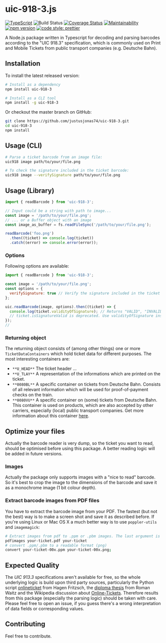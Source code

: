 # uic-918-3.js

[![TypeScript](https://img.shields.io/badge/%3C%2F%3E-TypeScript-%230074c1.svg)](https://www.typescriptlang.org/)
![Build Status](https://github.com/justusjonas74/uic-918-3/actions/workflows/node.js.yml/badge.svg)
[![Coverage Status](https://coveralls.io/repos/github/justusjonas74/uic-918-3/badge.svg?branch=master)](https://coveralls.io/github/justusjonas74/uic-918-3?branch=master)
[![Maintainability](https://api.codeclimate.com/v1/badges/8a9c146a8fdf552dbbcc/maintainability)](https://codeclimate.com/github/justusjonas74/uic-918-3/maintainability)
[![npm version](https://badge.fury.io/js/uic-918-3.svg)](https://badge.fury.io/js/uic-918-3)
[![code style: prettier](https://img.shields.io/badge/code_style-prettier-ff69b4.svg?style=flat-square)](https://github.com/prettier/prettier)

A Node.js package written in Typescript for decoding and parsing barcodes according to the "UIC 918.3" specification, which is commonly used on Print and Mobile Tickets from public transport companies (e.g. Deutsche Bahn).

## Installation

To install the latest released version:

```bash
# Install as a dependency
npm install uic-918-3

# Install as a CLI tool
npm install -g uic-918-3
```

Or checkout the master branch on GitHub:

```bash
git clone https://github.com/justusjonas74/uic-918-3.git
cd uic-918-3
npm install
```

## Usage (CLI)

```bash
# Parse a ticket barcode from an image file:
uic918 image path/to/your/file.png

# To check the signature included in the ticket barcode:
uic918 image --verifySignature path/to/your/file.png
```

## Usage (Library)

```javascript
import { readBarcode } from 'uic-918-3';

// Input could be a string with path to image...
const image = '/path/to/your/file.png';
// ... or a Buffer object with an image
const image_as_buffer = fs.readFileSync('/path/to/your/file.png');

readBarcode('foo.png')
  .then((ticket) => console.log(ticket))
  .catch((error) => console.error(error));
```

### Options

Following options are available:

```javascript
import { readBarcode } from 'uic-918-3';

const image = '/path/to/your/file.png';
const options = {
  verifySignature: true // Verify the signature included in the ticket barcode with a public key set from a Public Key Infrastructure (PKI). The PKI url is set inside './lib/cert_url.json'. Default is 'false'.
};

uic.readBarcode(image, options).then((ticket) => {
  console.log(ticket.validityOfSignature); // Returns "VALID", "INVALID" or "Public Key not found"
  // ticket.isSignatureValid is deprecated. Use validityOfSignature instead.
});
//
```

### Returning object

The returning object consists of (among other things) one or more `TicketDataContainers` which hold ticket data for different purposes. The most interesting containers are:

- `**U_HEAD**` The ticket header ...
- `**U_TLAY**` A representation of the informations which are printed on the ticket.
- `**0080BL**` A specific container on tickets from Deutsche Bahn. Consists of all relevant information which will be used for proof-of-payment checks on the train.
- `**0080VU**` A specific container on (some) tickets from Deutsche Bahn. This container is used on products, which are also accepted by other carriers, especially (local) public transport companies. Get more information about this container [here](https://www.bahn.de/vdv-barcode).

## Optimize your files

Actually the barcode reader is very dump, so the ticket you want to read, should be optimised before using this package. A better reading logic will be added in future versions.

### Images

Actually the package only supports images with a "nice to read" barcode. So it's best to crop the image to the dimensions of the barcode and save it as a monochrome image (1 bit colour depth).

### Extract barcode images from PDF files

You have to extract the barcode image from your PDF. The fastest (but not the best) way is to make a screen shot and save it as described before.
If you're using Linux or Mac OS X a much better way is to use `poppler-utils` and `imagemagick`:

```bash
# Extract images from pdf to .ppm or .pbm images. The last argument is a prefix for the extracted image file names.
pdfimages your-ticket.pdf your-ticket
# convert .ppm/.pbm to a readable format (png)
convert your-ticket-00x.ppm your-ticket-00x.png;
```

## Expected Quality

The _UIC 913.3_ specifications aren't available for free, so the whole underlying logic is build upon third party sources, particularly the Python script [onlineticket](https://github.com/rumpeltux/onlineticket/) from Hagen Fritzsch, the [diploma thesis](https://monami.hs-mittweida.de/files/4983/WaitzRoman_Diplomarbeit.pdf) from Roman Waitz and the Wikipedia discussion about [Online-Tickets](https://de.wikipedia.org/wiki/Diskussion:Online-Ticket). Therefore results from this package (especially the parsing logic) should be taken with care.
Please feel free to open an issue, if you guess there's a wrong interpretation of data fields or corresponding values.

## Contributing

Feel free to contribute.
